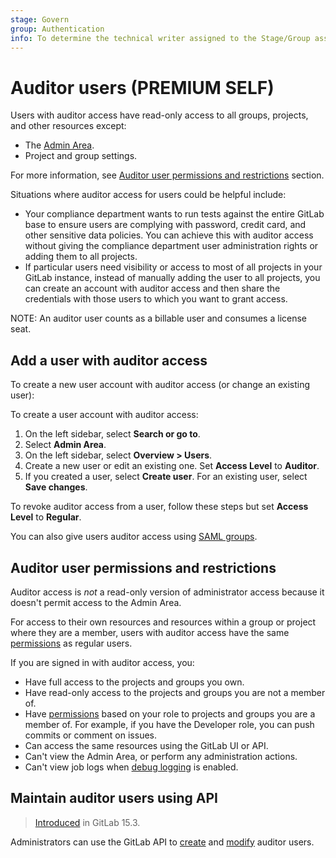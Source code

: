 ```yaml
---
stage: Govern
group: Authentication
info: To determine the technical writer assigned to the Stage/Group associated with this page, see https://about.gitlab.com/handbook/product/ux/technical-writing/#assignments
---
```


# Auditor users **(PREMIUM SELF)**

Users with auditor access have read-only access to all groups, projects, and other resources except:

- The [Admin Area](../administration/admin_area.md).
- Project and group settings.

For more information, see [Auditor user permissions and restrictions](#auditor-user-permissions-and-restrictions)
section.

Situations where auditor access for users could be helpful include:

- Your compliance department wants to run tests against the entire GitLab base
  to ensure users are complying with password, credit card, and other sensitive
  data policies. You can achieve this with auditor access without giving the compliance department
  user administration rights or adding them to all projects.
- If particular users need visibility or access to most of all projects in
  your GitLab instance, instead of manually adding the user to all projects,
  you can create an account with auditor access and then share the credentials
  with those users to which you want to grant access.

NOTE:
An auditor user counts as a billable user and consumes a license seat.

## Add a user with auditor access

To create a new user account with auditor access (or change an existing user):

To create a user account with auditor access:

1. On the left sidebar, select **Search or go to**.
1. Select **Admin Area**.
1. On the left sidebar, select **Overview > Users**.
1. Create a new user or edit an existing one. Set **Access Level** to **Auditor**.
1. If you created a user, select **Create user**. For an existing user, select **Save changes**.

To revoke auditor access from a user, follow these steps but set **Access Level** to **Regular**.

You can also give users auditor access using [SAML groups](../integration/saml.md#auditor-groups).

## Auditor user permissions and restrictions

Auditor access is _not_ a read-only version of administrator access because it doesn't permit access to the Admin Area.

For access to their own resources and resources within a group or project where they are a member,
users with auditor access have the same [permissions](../user/permissions.md) as regular users.

If you are signed in with auditor access, you:

- Have full access to the projects and groups you own.
- Have read-only access to the projects and groups you are not a member of.
- Have [permissions](../user/permissions.md) based on your role to projects and groups you are a member of. For example, if you have the Developer role,
  you can push commits or comment on issues.
- Can access the same resources using the GitLab UI or API.
- Can't view the Admin Area, or perform any administration actions.
- Can't view job logs when [debug logging](../ci/variables/index.md#enable-debug-logging) is enabled.

## Maintain auditor users using API

> [Introduced](https://gitlab.com/gitlab-org/gitlab/-/issues/366404) in GitLab 15.3.

Administrators can use the GitLab API to [create](../api/users.md#user-creation) and [modify](../api/users.md#user-modification) auditor users.
